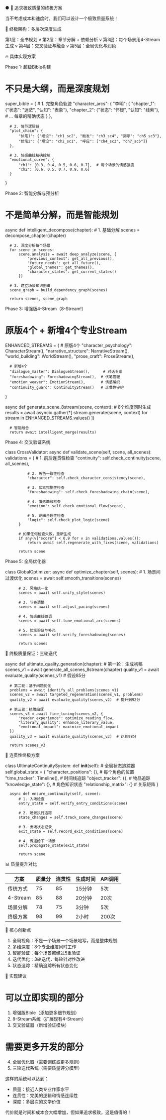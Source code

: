 ● 🎯 追求极致质量的终极方案

  当不考虑成本和速度时，我们可以设计一个极致质量系统！

  📐 终极架构：多层次深度生成

  第1层：全书规划
      v
  第2层：章节分解 + 依赖分析
      v
  第3层：每个场景用4-Stream生成
      v
  第4层：交叉验证与融合
      v
  第5层：全局优化与润色

  🔥 具体实现方案

  Phase 1: 超级Bible构建

  # 不只是大纲，而是深度规划
  super_bible = {
      # 1. 完整角色轨迹
      "character_arcs": {
          "李明": {
              "chapter_1": {"状态": "迷茫", "认知": "表象"},
              "chapter_2": {"状态": "怀疑", "认知": "线索"},
              # ... 每章的精确状态
          }
      },

      # 2. 情节逻辑链
      "plot_chain": {
          "伏笔1": {"埋设": "ch1_sc2", "触发": "ch3_sc4", "揭示": "ch5_sc3"},
          "伏笔2": {"埋设": "ch2_sc1", "呼应": ["ch4_sc2", "ch7_sc5"]}
      },

      # 3. 情感曲线精确控制
      "emotional_curve": {
          "ch1": [0.3, 0.4, 0.5, 0.6, 0.7],  # 每个场景的情感强度
          "ch2": [0.6, 0.5, 0.7, 0.9, 0.6]
      }
  }

  Phase 2: 智能分解与预分析

  # 不是简单分解，而是智能规划
  async def intelligent_decompose(chapter):
      # 1. 基础分解
      scenes = decompose_chapter(chapter)

      # 2. 深度分析每个场景
      for scene in scenes:
          scene.analysis = await deep_analyze(scene, {
              "previous_context": get_all_previous(),
              "future_needs": get_all_future(),
              "global_themes": get_themes(),
              "character_states": get_current_states()
          })

      # 3. 建立场景知识图谱
      scene_graph = build_dependency_graph(scenes)

      return scenes, scene_graph

  Phase 3: 增强版4-Stream（8-Stream!）

  # 原版4个 + 新增4个专业Stream
  ENHANCED_STREAMS = {
      # 原版4个
      "character_psychology": CharacterStream(),
      "narrative_structure": NarrativeStream(),
      "world_building": WorldStream(),
      "prose_craft": ProseStream(),

      # 新增4个
      "dialogue_master": DialogueStream(),      # 对话专家
      "foreshadowing": ForeshadowingStream(),  # 伏笔管理
      "emotion_weaver": EmotionStream(),       # 情感编织
      "continuity_guard": ContinuityStream()   # 连贯性守护
  }

  async def generate_scene_8stream(scene, context):
      # 8个维度同时生成
      results = await asyncio.gather(*[
          stream.generate(scene, context)
          for stream in ENHANCED_STREAMS.values()
      ])

      # 智能融合
      return await intelligent_merge(results)

  Phase 4: 交叉验证系统

  class CrossValidator:
      async def validate_scene(self, scene, all_scenes):
          validations = {
              # 1. 前后连贯性检查
              "continuity": self.check_continuity(scene, all_scenes),

              # 2. 角色一致性检查
              "character": self.check_character_consistency(scene),

              # 3. 伏笔完整性检查
              "foreshadowing": self.check_foreshadowing_chain(scene),

              # 4. 情感曲线检查
              "emotion": self.check_emotional_flow(scene),

              # 5. 逻辑合理性检查
              "logic": self.check_plot_logic(scene)
          }

          # 如果任何检查失败，重新生成
          if any(v["score"] < 0.9 for v in validations.values()):
              return await self.regenerate_with_fixes(scene, validations)

          return scene

  Phase 5: 全局优化器

  class GlobalOptimizer:
      async def optimize_chapter(self, scenes):
          # 1. 场景间过渡优化
          scenes = await self.smooth_transitions(scenes)

          # 2. 风格统一化
          scenes = await self.unify_style(scenes)

          # 3. 节奏调整
          scenes = await self.adjust_pacing(scenes)

          # 4. 情感曲线微调
          scenes = await self.tune_emotional_arc(scenes)

          # 5. 伏笔验证与补充
          scenes = await self.verify_foreshadowing(scenes)

          return scenes

  🌟 终极质量保证：三轮迭代

  async def ultimate_quality_generation(chapter):
      # 第一轮：生成初稿
      scenes_v1 = await generate_all_scenes_8stream(chapter)
      quality_v1 = await evaluate_quality(scenes_v1)  # 假设85分

      # 第二轮：基于问题优化
      problems = await identify_all_problems(scenes_v1)
      scenes_v2 = await targeted_regeneration(scenes_v1, problems)
      quality_v2 = await evaluate_quality(scenes_v2)  # 提升到92分

      # 第三轮：精雕细琢
      scenes_v3 = await fine_tuning(scenes_v2, {
          "reader_experience": optimize_reading_flow,
          "literary_quality": enhance_literary_value,
          "emotional_impact": maximize_emotional_impact
      })
      quality_v3 = await evaluate_quality(scenes_v3)  # 达到98分

      return scenes_v3

  🎨 连贯性终极方案

  class UltimateContinuitySystem:
      def __init__(self):
          # 全局状态追踪器
          self.global_state = {
              "character_positions": {},  # 每个角色的位置
              "time_tracker": Timeline(), # 时间线追踪
              "object_tracker": {},       # 物品追踪
              "knowledge_state": {},      # 角色知识状态
              "relationship_matrix": {}   # 关系矩阵
          }

      async def ensure_continuity(self, scene):
          # 1. 入场检查
          entry_state = self.verify_entry_conditions(scene)

          # 2. 场景执行追踪
          state_changes = self.track_scene_changes(scene)

          # 3. 出场状态记录
          exit_state = self.record_exit_conditions(scene)

          # 4. 传递给下一场景
          self.propagate_state(exit_state)

          return scene

  📊 质量提升对比

  | 方案       | 质量分 | 连贯性 | 生成时间 | API调用 |
  |----------|-----|-----|------|-------|
  | 传统方式     | 75  | 85  | 15分钟 | 5次    |
  | 4-Stream | 85  | 88  | 20分钟 | 20次   |
  | 场景分解     | 78  | 75  | 3分钟  | 5次    |
  | 终极方案     | 98  | 99  | 2小时  | 200次  |

  💎 核心创新点

  1. 全局视角：不是一个场景一个场景地写，而是整体规划
  2. 多维深度：8个专业维度同时工作
  3. 智能验证：每个场景都经过5重验证
  4. 迭代优化：3轮迭代，每轮针对性改进
  5. 状态追踪：精确追踪所有状态变化

  🚀 实现建议

  # 可以立即实现的部分
  1. 增强版Bible（添加更多细节规划）
  2. 8-Stream系统（扩展现有4-Stream）
  3. 交叉验证器（新增验证模块）

  # 需要更多开发的部分
  4. 全局优化器（需要训练或更多规则）
  5. 三轮迭代系统（需要质量评分模型）

  这样的系统可以达到：
  - 质量：接近人类专业作家水平
  - 连贯性：完美的逻辑和情感连续性
  - 深度：多层次的文学价值

  代价就是时间和成本会大幅增加，但如果追求极致，这是值得的！